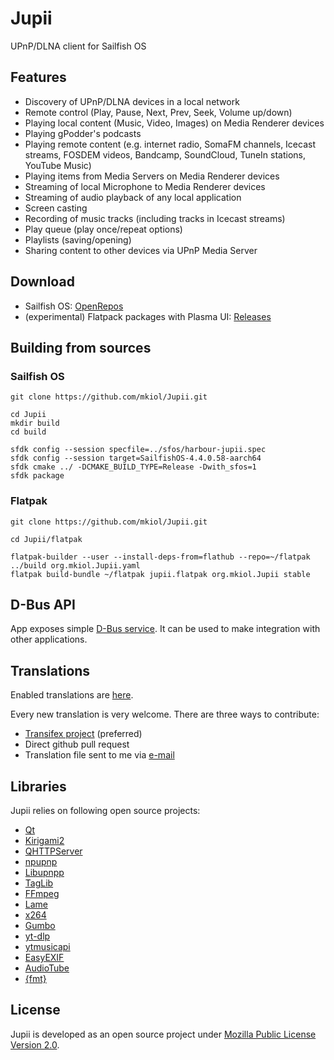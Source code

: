 # Jupii

UPnP/DLNA client for Sailfish OS

## Features

- Discovery of UPnP/DLNA devices in a local network
- Remote control (Play, Pause, Next, Prev, Seek, Volume up/down)
- Playing local content (Music, Video, Images) on Media Renderer devices
- Playing gPodder's podcasts
- Playing remote content (e.g. internet radio, SomaFM channels, Icecast streams, FOSDEM videos, Bandcamp, SoundCloud, TuneIn stations, YouTube Music)
- Playing items from Media Servers on Media Renderer devices
- Streaming of local Microphone to Media Renderer devices
- Streaming of audio playback of any local application
- Screen casting
- Recording of music tracks (including tracks in Icecast streams)
- Play queue (play once/repeat options)
- Playlists (saving/opening)
- Sharing content to other devices via UPnP Media Server

## Download

- Sailfish OS: [OpenRepos](https://openrepos.net/content/mkiol/jupii)
- (experimental) Flatpack packages with Plasma UI: [Releases](https://github.com/mkiol/Jupii/releases)

## Building from sources

### Sailfish OS

```
git clone https://github.com/mkiol/Jupii.git

cd Jupii
mkdir build
cd build

sfdk config --session specfile=../sfos/harbour-jupii.spec
sfdk config --session target=SailfishOS-4.4.0.58-aarch64
sfdk cmake ../ -DCMAKE_BUILD_TYPE=Release -Dwith_sfos=1
sfdk package
```

### Flatpak

```
git clone https://github.com/mkiol/Jupii.git

cd Jupii/flatpak

flatpak-builder --user --install-deps-from=flathub --repo=~/flatpak ../build org.mkiol.Jupii.yaml
flatpak build-bundle ~/flatpak jupii.flatpak org.mkiol.Jupii stable
```

## D-Bus API

App exposes simple [D-Bus service](https://github.com/mkiol/Jupii/blob/master/dbus/jupii.xml).
It can be used to make integration with other applications.

## Translations

Enabled translations are [here](https://github.com/mkiol/Jupii/tree/master/translations).

Every new translation is very welcome. There are three ways to contribute:

- [Transifex project](https://www.transifex.com/mkiol/jupii) (preferred)
- Direct github pull request
- Translation file sent to me via [e-mail](mailto:jupii@mkiol.net)

## Libraries

Jupii relies on following open source projects:

- [Qt](https://www.qt.io/)
- [Kirigami2](https://api.kde.org/frameworks/kirigami/html/index.html)
- [QHTTPServer](https://github.com/nikhilm/qhttpserver)
- [npupnp](https://framagit.org/medoc92/npupnp)
- [Libupnpp](https://framagit.org/medoc92/libupnpp)
- [TagLib](http://taglib.org/)
- [FFmpeg](https://ffmpeg.org/)
- [Lame](https://lame.sourceforge.io/)
- [x264](https://www.videolan.org/developers/x264.html)
- [Gumbo](https://github.com/google/gumbo-parser)
- [yt-dlp](https://github.com/yt-dlp/yt-dlp)
- [ytmusicapi](https://github.com/sigma67/ytmusicapi)
- [EasyEXIF](https://github.com/mayanklahiri/easyexif)
- [AudioTube](https://github.com/KDE/audiotube)
- [{fmt}](https://fmt.dev)

## License

Jupii is developed as an open source project under [Mozilla Public License Version 2.0](https://www.mozilla.org/MPL/2.0/).
